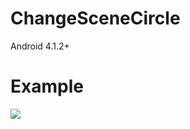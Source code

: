 # ChangeSceneCircle 
Android 4.1.2+

Example
============
<img src="https://www.dropbox.com/s/8mi1pm9eh6la5o4/ChangeSceneCircleGIF.gif?dl=0"/>

